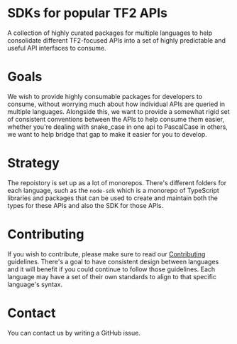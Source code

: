 # SDKs for popular TF2 APIs

A collection of highly curated packages for multiple languages to help consolidate different TF2-focused APIs into a set of highly predictable and useful API interfaces to consume.

# Goals

We wish to provide highly consumable packages for developers to consume, without worrying much about how individual APIs are queried in multiple languages. Alongside this, we want to provide a somewhat rigid set of consistent conventions between the APIs to help consume them easier, whether you're dealing with snake_case in one api to PascalCase in others, we want to help bridge that gap to make it easier for you to develop.

# Strategy

The repoistory is set up as a lot of monorepos. There's different folders for each language, such as the `node-sdk` which is a monorepo of TypeScript libraries and packages that can be used to create and maintain both the types for these APIs and also the SDK for those APIs.

# Contributing

If you wish to contribute, please make sure to read our [Contributing](CONTRIBUTING) guidelines. There's a goal to have consistent design between languages and it will benefit if you could continue to follow those guidelines. Each language may have a set of their own standards to align to that specific language's syntax.

# Contact

You can contact us by writing a GitHub issue.
